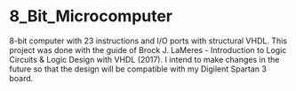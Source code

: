 # 8_Bit_Microcomputer

8-bit computer with 23 instructions and I/O ports with structural VHDL. This project was done with the guide of Brock J. LaMeres - Introduction to Logic Circuits & Logic Design with VHDL (2017). I intend to make changes in the future so that the design will be compatible with my Digilent Spartan 3 board.

